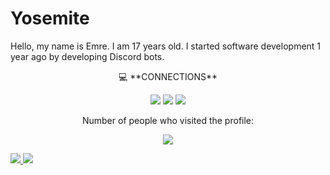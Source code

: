 # Yosemite

Hello, my name is Emre. I am 17 years old. I started software development 1 year ago by developing Discord bots.<p align = "center">
 
 
<p align = "center">
💻 **CONNECTIONS**
 <p/>
<p align = "center">
<a href="https://discord.com/users/749609138249793557" target="_blank"><img src="https://img.shields.io/badge/discord-r89DA.svg?&color=7289da&style=for-the-badge&logo=discord&logoColor=white"/></a>
 <a href="https://open.spotify.com/user/zo5ytyn03llgkjrfc09rs5cvw?si=c4f3a718ce104c00" target"blank_"><img src="https://img.shields.io/badge/Spotify%20-1ed760.svg?&style=for-the-badge&logo=spotify&logoColor=white"></a>
<a href="https://www.instagram.com/animegirlshateu" target="_blank"><img src="https://img.shields.io/badge/instagram-%23E4405F.svg?&style=for-the-badge&logo=instagram&logoColor=white"/></a>
 </p>

<p align = "center">
 Number of people who visited the profile:
</p>
<p align = "center">
<img src="https://profile-counter.glitch.me/{yosemiite}/count.svg" />
</p>


<a href="https://github.com/yosemiite">
  <img src="https://github-readme-stats.vercel.app/api?username=yosemiite&count_private=true&hide_border=true&show_icons=true&include_all_commits=true&bg_color=0d1117&title_color=df761c&text_color=FFFFFF&icon_color=df761c">
<img src="https://github-readme-stats.vercel.app/api/top-langs/?username=yosemiite&layout=compact&theme=nord&hide_border=true&bg_color=0d1117&border_radius=6&title_color=df761c">
</a>
